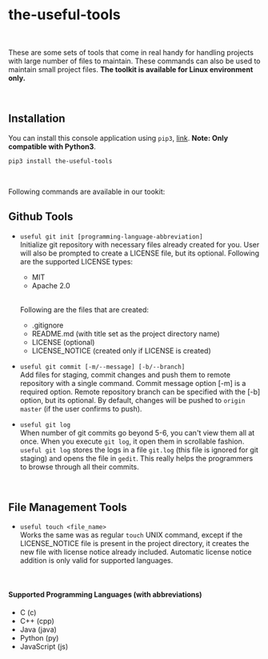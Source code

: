# the-useful-tools

<br>

These are some sets of tools that come in real handy for handling projects with large number of files to maintain. These commands can also be used to maintain small project files. **The toolkit is available for Linux environment only.**

<br>

## Installation

You can install this console application using `pip3`, [link](https://pypi.org/project/the-useful-tools/). **Note: Only compatible with Python3**.
<br>

`pip3 install the-useful-tools`

<br>

Following commands are available in our tookit:

## Github Tools

- `useful git init [programming-language-abbreviation]`
  <br>
  Initialize git repository with necessary files already created for you. User will also be prompted to create a LICENSE file, but its optional. Following are the supported LICENSE types:

  - MIT
  - Apache 2.0

  <br>

  Following are the files that are created:

  - .gitignore
  - README.md (with title set as the project directory name)
  - LICENSE (optional)
  - LICENSE_NOTICE (created only if LICENSE is created)

- `useful git commit [-m/--message] [-b/--branch]`
  <br>
  Add files for staging, commit changes and push them to remote repository with a single command. Commit message option [-m] is a required option. Remote repository branch can be specified with the [-b] option, but its optional. By default, changes will be pushed to `origin master` (if the user confirms to push).

- `useful git log`
  <br>
  When number of git commits go beyond 5-6, you can't view them all at once. When you execute `git log`, it open them in scrollable fashion. `useful git log` stores the logs in a file `git.log` (this file is ignored for git staging) and opens the file in `gedit`. This really helps the programmers to browse through all their commits.

<br>

## File Management Tools

- `useful touch <file_name>`
  <br>
  Works the same was as regular `touch` UNIX command, except if the LICENSE_NOTICE file is present in the project directory, it creates the new file with license notice already included. Automatic license notice addition is only valid for supported languages.

<br>

#### Supported Programming Languages (with abbreviations)

- C (c)
- C++ (cpp)
- Java (java)
- Python (py)
- JavaScript (js)
